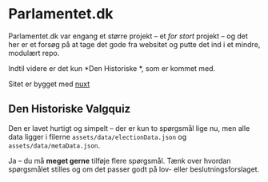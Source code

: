 # Parlamentet.dk

Parlamentet.dk var engang et større projekt – et *for stort* projekt – og det her er et forsøg på at tage det gode fra websitet og putte det ind i et mindre, modulært repo.

Indtil videre er det kun *Den Historiske *, som er kommet med.

Sitet er bygget med [nuxt](https://v3.nuxtjs.org)

## Den Historiske Valgquiz
Den er lavet hurtigt og simpelt – der er kun to spørgsmål lige nu, men alle data ligger i filerne ```assets/data/electionData.json``` og ```assets/data/metaData.json```.

Ja – du må **meget gerne** tilføje flere spørgsmål. Tænk over hvordan spørgsmålet stilles og om det passer godt på lov- eller beslutningsforslaget.
